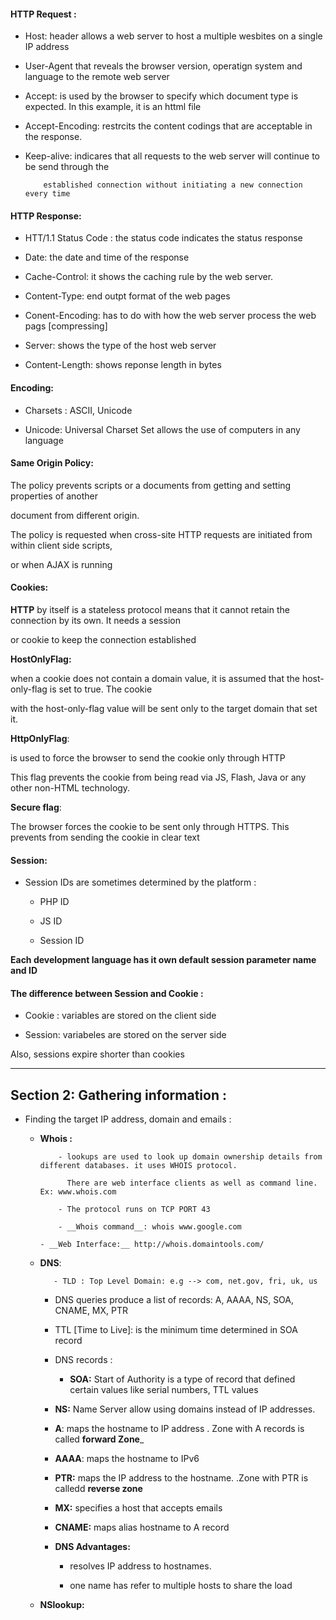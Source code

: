 #### HTTP Request :


- Host: header allows a web server to host a multiple wesbites on a single IP address 

- User-Agent that reveals the browser version, operatign system and language to the remote web server

- Accept: is used by the browser to specify which document type is expected. In this example, it is an httml file

- Accept-Encoding: restrcits the content codings that are acceptable in the response. 

- Keep-alive: indicares that all requests  to the web server will continue to be send through the 
		
	      established connection without initiating a new connection every time 



#### HTTP Response:


- HTT/1.1 Status Code : the status code indicates the status response 

- Date: the date and time of the response

- Cache-Control: it shows the caching rule by the web server. 

- Content-Type: end outpt format of the web pages 

- Conent-Encoding: has to do with how the web server process the web pags [compressing]

- Server: shows the type of the host web server 

- Content-Length: shows reponse length in bytes


#### Encoding:


- Charsets : ASCII, Unicode

- Unicode: Universal Charset Set allows the use of computers in any language




#### Same Origin Policy: 


The policy prevents scripts or a documents from getting and setting properties of another 

document from different origin. 


The policy is requested when cross-site HTTP requests are initiated from within client side scripts,

or when AJAX is running 

 

 
#### Cookies:

__HTTP__ by itself is a stateless protocol means that it cannot retain the connection by its own. It needs a session 

or cookie to keep the connection established


__HostOnlyFlag:__

when a cookie does not contain a domain value, it is assumed that the host-only-flag is set to true.  The cookie

with the host-only-flag value will be sent only to the target domain that set it.



__HttpOnlyFlag__: 

is used to force the browser to send the cookie only through HTTP

This flag prevents the cookie from being read via JS, Flash, Java or any other non-HTML technology.


__Secure flag__:

The browser forces the cookie to be sent only through HTTPS. This prevents from sending the cookie in clear text




#### Session:

- Session IDs are sometimes determined by the platform :
	
	- PHP ID 

	- JS ID 

	- Session ID


__Each development language has it own default session parameter name and ID__





#### The difference between Session and Cookie :


- Cookie : variables are stored on the client side


- Session: variabeles are stored on the server side



Also, sessions expire shorter than cookies




------------------------------------------------------------------------------------------------------------------------

## Section 2: Gathering information :


- Finding the target IP address, domain and emails :

    - __Whois :__ 
    
              - lookups are used to look up domain ownership details from different databases. it uses WHOIS protocol. 
          
                There are web interface clients as well as command line. Ex: www.whois.com
                
              - The protocol runs on TCP PORT 43
               
              - __Whois command__: whois www.google.com
	      
	      - __Web Interface:__ http://whois.domaintools.com/ 
	      
	     
    - __DNS__:
    
    	     - TLD : Top Level Domain: e.g --> com, net.gov, fri, uk, us
	     
	     - DNS queries produce a list of records: A, AAAA, NS, SOA, CNAME, MX, PTR 
	     
	     - TTL [Time to Live]: is the minimum time determined in SOA record 
	     
	     - DNS records :
	     
	     	- __SOA:__ Start of Authority is a type of record that defined certain values like serial numbers, TTL values 
		
		
		- __NS:__  Name Server allow using domains instead of IP addresses.
		
		
		- __A__: maps the hostname to IP address . Zone with A records is called __forward Zone___
		
		- __AAAA__: maps the hostname to IPv6
		
		- __PTR:__ maps the IP address to the hostname. .Zone with PTR is calledd __reverse zone__

		- __MX:__ specifies a host that accepts emails 
		
		- __CNAME:__ maps alias hostname to A record 
		
		- __DNS Advantages:__
		
			- resolves IP address to hostnames. 
			
			- one name has refer to multiple hosts to share the load 
			
    - __NSlookup:__
